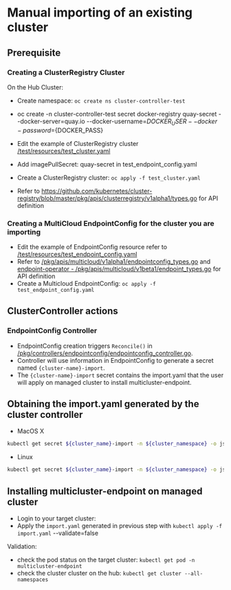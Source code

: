 # Manual importing of an existing cluster

## Prerequisite

### Creating a ClusterRegistry Cluster

On the Hub Cluster: 
- Create namespace: `oc create ns cluster-controller-test`
- oc create -n cluster-controller-test secret docker-registry quay-secret --docker-server=quay.io --docker-username=${DOCKER_USER} --docker-password=${DOCKER_PASS}

- Edit the example of ClusterRegistry cluster [/test/resources/test_cluster.yaml](https://github.com/open-cluster-management/rcm-controller/blob/master/test/resources/test_cluster.yaml)
- Add imagePullSecret: quay-secret in test_endpoint_config.yaml
- Create a ClusterRegistry cluster: `oc apply -f test_cluster.yaml`
- Refer to <https://github.com/kubernetes/cluster-registry/blob/master/pkg/apis/clusterregistry/v1alpha1/types.go> for API definition

### Creating a MultiCloud EndpointConfig for the cluster you are importing

- Edit the example of EndpointConfig resource refer to [/test/resources/test_endpoint_config.yaml](https://github.com/open-cluster-management/rcm-controller/blob/master/test/resources/test_endpoint_config.yaml)
- Refer to [/pkg/apis/multicloud/v1alpha1/endpointconfig_types.go](https://github.com/open-cluster-management/rcm-controller/blob/master/pkg/apis/multicloud/v1alpha1/endpointconfig_types.go) and [endpoint-operator - /pkg/apis/multicloud/v1beta1/endpoint_types.go](https://github.com/open-cluster-management/endpoint-operator/blob/master/pkg/apis/multicloud/v1beta1/endpoint_types.go) for API definition
- Create a Multicloud EndpointConfig: `oc apply -f test_endpoint_config.yaml`

## ClusterController actions

### EndpointConfig Controller

- EndpointConfig creation triggers `Reconcile()` in [/pkg/controllers/endpointconfig/endpointconfig_controller.go](https://github.com/open-cluster-management/rcm-controller/blob/master/pkg/controller/endpointconfig/endpointconfig_controller.go).
- Controller will use information in EndpointConfig to generate a secret named `{cluster-name}-import`.
- The `{cluster-name}-import` secret contains the import.yaml that the user will apply on managed cluster to install multicluster-endpoint.

## Obtaining the import.yaml generated by the cluster controller

- MacOS X

```bash
kubectl get secret ${cluster_name}-import -n ${cluster_namespace} -o jsonpath={.data.import\\.yaml} | base64 -D > import.yaml
```

- Linux

```bash
kubectl get secret ${cluster_name}-import -n ${cluster_namespace} -o jsonpath={.data.import\\.yaml} | base64 -d > import.yaml
```



## Installing multicluster-endpoint on managed cluster

- Login to your target cluster:
- Apply the `import.yaml` generated in previous step with `kubectl apply -f import.yaml` --validate=false


Validation:
- check the pod status on the target cluster: `kubectl get pod -n multicluster-endpoint`
- check the cluster cluster on the hub: `kubectl get cluster --all-namespaces`
